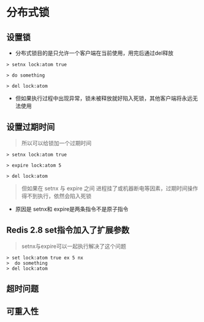 # 分布式锁


## 设置锁

- 分布式锁目的是只允许一个客户端在当前使用，用完后通过del释放
```shell
> setnx lock:atom true

> do something

> del lock:atom
```

- 但如果执行过程中出现异常，锁未被释放就好陷入死锁，其他客户端将永远无法使用


## 设置过期时间

> 所以可以给锁加一个过期时间

```shell
> setnx lock:atom true

> expire lock:atom 5

> del lock:atom

```

> 但如果在 setnx 与 expire 之间 进程挂了或机器断电等因素，过期时间操作得不到执行，依然会陷入死锁

- 原因是 setnx和 expire是两条指令不是原子指令

## Redis 2.8 set指令加入了扩展参数

> setnx与expire可以一起执行解决了这个问题

```shell
> set lock:atom true ex 5 nx
>  do something
> del lock:atom
```

## 超时问题

## 可重入性

